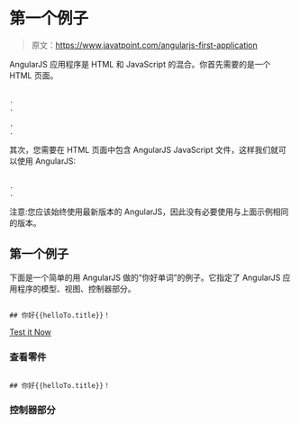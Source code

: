 # 第一个例子

> 原文：<https://www.javatpoint.com/angularjs-first-application>

AngularJS 应用程序是 HTML 和 JavaScript 的混合。你首先需要的是一个 HTML 页面。

```

.
.

.
.

```

其次，您需要在 HTML 页面中包含 AngularJS JavaScript 文件，这样我们就可以使用 AngularJS:

```

.
.

```

注意:您应该始终使用最新版本的 AngularJS，因此没有必要使用与上面示例相同的版本。

## 第一个例子

下面是一个简单的用 AngularJS 做的“你好单词”的例子。它指定了 AngularJS 应用程序的模型、视图、控制器部分。

```

## 你好{{helloTo.title}}！

```

[Test it Now](https://www.javatpoint.com/oprweb/test.jsp?filename=angularfirst)

### 查看零件

```

## 你好{{helloTo.title}}！

```

### 控制器部分